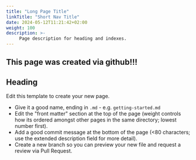 ```yaml
---
title: "Long Page Title"
linkTitle: "Short Nav Title"
date: 2024-05-12T11:21:42+02:00
weight: 100
description: >-
     Page description for heading and indexes.
---
```


## This page was created via github!!!
## Heading

Edit this template to create your new page.

* Give it a good name, ending in `.md` - e.g. `getting-started.md`
* Edit the "front matter" section at the top of the page (weight controls how its ordered amongst other pages in the same directory; lowest number first).
* Add a good commit message at the bottom of the page (<80 characters; use the extended description field for more detail).
* Create a new branch so you can preview your new file and request a review via Pull Request.
